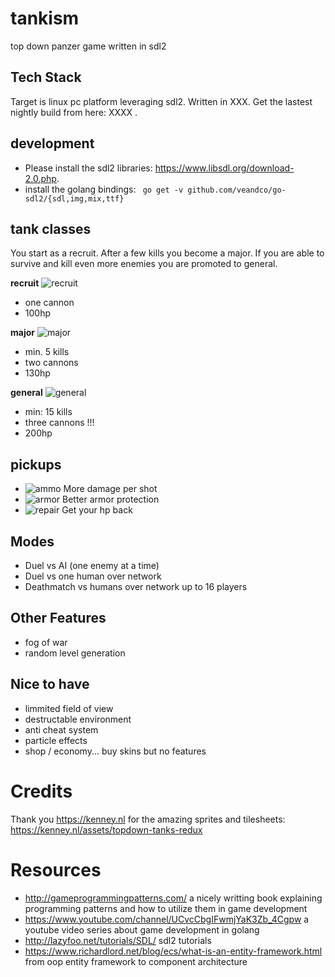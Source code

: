 # tankism
top down panzer game written in sdl2

## Tech Stack
Target is linux pc platform leveraging sdl2. Written in XXX. Get the lastest nightly build from here: XXXX . 

## development

 * Please install the sdl2 libraries: https://www.libsdl.org/download-2.0.php. 
 * install the golang bindings: ``` go get -v github.com/veandco/go-sdl2/{sdl,img,mix,ttf}```



## tank classes
 
You start as a recruit. After a few kills you become a major. If you are able to survive and kill even more enemies you are promoted to general. 

__recruit__
 ![recruit](https://raw.githubusercontent.com/co0p/tankism/master/docs/recruit.png)

 * one cannon
 * 100hp 

__major__
 ![major](https://raw.githubusercontent.com/co0p/tankism/master/docs/major.png)

 * min. 5 kills
 * two cannons
 * 130hp

__general__
 ![general](https://raw.githubusercontent.com/co0p/tankism/master/docs/general.png)
 
 * min: 15 kills
 * three cannons !!!
 * 200hp 

## pickups

 * ![ammo](https://raw.githubusercontent.com/co0p/tankism/master/docs/pickup_ammo.png) More damage per shot
 * ![armor](https://raw.githubusercontent.com/co0p/tankism/master/docs/pickup_armor.png) Better armor protection
 * ![repair](https://raw.githubusercontent.com/co0p/tankism/master/docs/pickup_repair.png) Get your hp back

## Modes
 
 * Duel vs AI (one enemy at a time)
 * Duel vs one human over network
 * Deathmatch vs humans over network up to 16 players


## Other Features

* fog of war
* random level generation

  
## Nice to have
 
 * limmited field of view
 * destructable environment 
 * anti cheat system
 * particle effects
 * shop / economy... buy skins but no features


# Credits

Thank you https://kenney.nl for the amazing sprites and tilesheets: https://kenney.nl/assets/topdown-tanks-redux


# Resources

 * http://gameprogrammingpatterns.com/ a nicely writting book explaining programming patterns and how to utilize them in game development
 * https://www.youtube.com/channel/UCvcCbgIFwmjYaK3Zb_4Cgpw a youtube video series about game development in golang
 * http://lazyfoo.net/tutorials/SDL/ sdl2 tutorials
 * https://www.richardlord.net/blog/ecs/what-is-an-entity-framework.html from oop entity framework to component architecture

